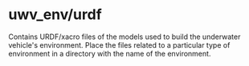 # uwv_env/urdf

Contains URDF/xacro files of the models used to build the underwater vehicle's environment. Place the files related to a particular type of environment in a directory with the name of the environment.
